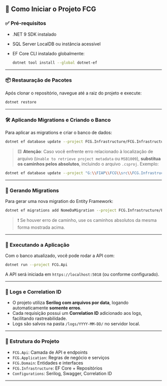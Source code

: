 ## 🚀 Como Iniciar o Projeto FCG

### ✅ Pré-requisitos

* .NET 9 SDK instalado
* SQL Server LocalDB ou instância acessível
* EF Core CLI instalado globalmente:

  ```bash
  dotnet tool install --global dotnet-ef
  ```

---

### 📦 Restauração de Pacotes

Após clonar o repositório, navegue até a raiz do projeto e execute:

```bash
dotnet restore
```

---

### 🛠️ Aplicando Migrations e Criando o Banco

Para aplicar as migrations e criar o banco de dados:

```bash
dotnet ef database update --project FCG.Infrastructure/FCG.Infrastructure.csproj --startup-project FCG.Api/FCG.Api.csproj
```

> 🟨 **Atenção**:
> Caso você enfrente erro relacionado à localização de arquivo (`Unable to retrieve project metadata` ou `MSB1009`), **substitua os caminhos pelos absolutos**, incluindo o arquivo `.csproj`. Exemplo:

```bash
dotnet ef database update --project "G:\\FIAP\\FCG\\src\\FCG.Infrastructure\\FCG.Infrastructure.csproj" --startup-project "G:\\FIAP\\FCG\\src\\FCG.Api\\FCG.Api.csproj"
```

---

### 🧱 Gerando Migrations

Para gerar uma nova migration do Entity Framework:

```bash
dotnet ef migrations add NomeDaMigration --project FCG.Infrastructure/FCG.Infrastructure.csproj --startup-project FCG.Api/FCG.Api.csproj
```

> ❗ Se houver erro de caminho, use os caminhos absolutos da mesma forma mostrada acima.

---

### 🔄 Executando a Aplicação

Com o banco atualizado, você pode rodar a API com:

```bash
dotnet run --project FCG.Api
```

A API será iniciada em `https://localhost:5018` (ou conforme configurado).

---

### 🐞 Logs e Correlation ID

* O projeto utiliza **Serilog com arquivos por data**, logando automaticamente **somente erros**.
* Cada requisição possui um **Correlation ID** adicionado aos logs, facilitando rastreabilidade.
* Logs são salvos na pasta `/logs/YYYY-MM-DD/` no servidor local.

---

### 📂 Estrutura do Projeto

* `FCG.Api`: Camada de API e endpoints
* `FCG.Application`: Regras de negócio e serviços
* `FCG.Domain`: Entidades e interfaces
* `FCG.Infrastructure`: EF Core + Repositórios
* `Configurations`: Serilog, Swagger, Correlation ID

---
